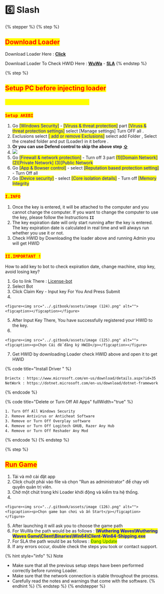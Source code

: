 # 6️⃣ Slash

{% stepper %}
{% step %}
## <mark style="color:red;">Download Loader</mark>

Download Loader Here : [**Click**](https://cdn.discordapp.com/attachments/1158038172295508081/1305092334471348224/slash-setup.exe?ex=673316f3\&is=6731c573\&hm=894c0f9472a4396da3089129e2a483ac9fb7d5673e2ab72a794f1dc2612c7baa&)

Download Loader To Check HWID Here : [**WuWa**](https://cdn.discordapp.com/attachments/1158038172295508081/1305514262101360750/HWID_WuWa.exe?ex=67334e67\&is=6731fce7\&hm=f2ece3064551b9af0ea4b7ec4bc3b6ace08b2d36dfcce5b5fda6cbbaa439faa3&) - [**SLA**](https://cdn.discordapp.com/attachments/1158038172295508081/1305514262709403719/HWID_SLA.exe?ex=67334e67\&is=6731fce7\&hm=8c8ecd3f47bf93e75eb019e4939fafbcde96c5b8f4697340231842042c8d6426&)
{% endstep %}

{% step %}
## <mark style="color:red;">**Setup PC before injecting loader**</mark>

### <mark style="color:yellow;">`Warning: Only supports Win 10 -11`</mark>

### <mark style="color:red;">**`Setup AKEBI`**</mark>

1. Go <mark style="color:blue;">\[Windows Security]</mark> - <mark style="color:blue;">\[Viruss & threat protection]</mark> part <mark style="color:blue;">\[Viruss & threat protection settings]</mark> select \[Manage settings] Turn OFF all .
2. Exclusions select <mark style="color:blue;">\[ add or remove Exclusions]</mark> select add Folder , Select the created folder and put (Loader) in it before .
3. **Or you can use Defend control to skip the above step** [**⇪**](https://coolsymbol.com/copy/Upwards_White_Arrow_from_Bar_Symbol_%E2%87%AA) &#x20;
4. ![](https://arons.store/app/main/theme/assets/img/uploads/bdc2c688c574013a8e976286a777f06c83aa04d0.png)
5. Go <mark style="color:blue;">\[Firewall & network protection]</mark> - Turn off 3 part <mark style="color:blue;">(1)\[Domain Network] (2)\[Private Network] (3)\[Public Network</mark>
6. Go <mark style="color:blue;">\[App & Bowser control]</mark> - select <mark style="color:blue;">\[Reputation based protection setting]</mark> - Turn Off all
7. Go <mark style="color:blue;">\[Device security]</mark> - select <mark style="color:blue;">\[Core isolation details]</mark> - Turn off <mark style="color:blue;">\[Memory Integrity</mark>

### <mark style="color:red;">**`I.INFO`**</mark>&#x20;

1. Once the key is entered, it will be attached to the computer and you cannot change the computer. If you want to change the computer to use the key, please follow the Instructions **`II`**&#x20;
2. The key expiration date will only start running after the key is entered. The key expiration date is calculated in real time and will always run whether you use it or not.
3. Check HWID by Downloading the loader above and running Admin you will get HWID

### <mark style="color:red;">**`II.IMPORTANT !`**</mark>&#x20;

How to add key to bot to check expiration date, change machine, stop key, avoid losing key?

1. Go to link There : [License-bot](https://discord.com/channels/1104940962804936856/1305384643842801724)
2. Select Bot &#x20;
3. Click Claim Key - Input key For You And Press Submit
4.

    <figure><img src="../.gitbook/assets/image (124).png" alt=""><figcaption></figcaption></figure>


5. After Input Key There, You have successfully registered your HWID to the key.
6.

    <figure><img src="../.gitbook/assets/image (125).png" alt=""><figcaption><p>Chọn Cái để đăng ký HWID</p></figcaption></figure>


7. Get HWID by downloading Loader check HWID above and open it to get HWID

{% code title="Install Driver " %}
```
Driectx : https://www.microsoft.com/en-us/download/details.aspx?id=35
NetWork : https://dotnet.microsoft.com/en-us/download/dotnet-framework
```
{% endcode %}

{% code title="Delete or Turn Off All Apps" fullWidth="true" %}
```
1. Turn Off All Windows Security
2. Remove Antivirus or Anticheat Software
3. Remove or Turn Off Overplay software
4. Remove or Turn Off Logitech GHUB, Razer Any Hub
4. Remove or Turn Off Reshader Any Mod
```
{% endcode %}
{% endstep %}

{% step %}
## &#x20;<mark style="color:red;">**Run Game**</mark>

1. Tải và mở cài đặt app
2. Click chuột phải vào file và chọn "Run as administrator" để chạy với quyền quản trị viên.
3. Chờ một chút trong khi Loader khởi động và kiểm tra hệ thống.
4.

    <figure><img src="../.gitbook/assets/image (126).png" alt=""><figcaption><p>Chọn game bạn chơi và ấn Start</p></figcaption></figure>


5. After launching it will ask you to choose the game path
6. For WuWa the path would be as follows : <mark style="color:blue;">**\Wuthering Waves\Wuthering Waves Game\Client\Binaries\Win64\Client-Win64-Shipping.exe**</mark>
7. For SLA the path would be as follows : <mark style="color:green;">Đang Update</mark>
8. If any errors occur, double check the steps you took or contact support.

{% hint style="info" %}
Note

* Make sure that all the previous setup steps have been performed correctly before running Loader.&#x20;
* Make sure that the network connection is stable throughout the process.&#x20;
* Carefully read the notes and warnings that come with the software.
{% endhint %}
{% endstep %}
{% endstepper %}

